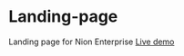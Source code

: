# Landing-page
Landing page for Nion Enterprise
<a href="https://mursalinir.github.io/Landing-page/"> Live demo </a>
